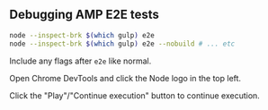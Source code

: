 ## Debugging AMP E2E tests

```sh
node --inspect-brk $(which gulp) e2e
node --inspect-brk $(which gulp) e2e --nobuild # ... etc
```

Include any flags after `e2e` like normal.

Open Chrome DevTools and click the Node logo in the top left.

Click the "Play"/"Continue execution" button to continue execution.

